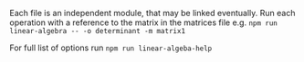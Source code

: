 Each file is an independent module, that may be linked eventually. Run each operation with a reference to the matrix in the matrices file e.g. ```npm run linear-algebra -- -o determinant -m matrix1```

For full list of options run ```npm run linear-algeba-help```